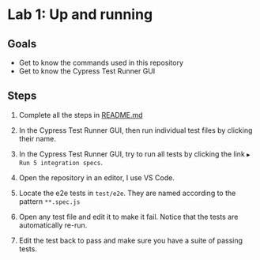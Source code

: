 # Lab 1: Up and running

## Goals

- Get to know the commands used in this repository
- Get to know the Cypress Test Runner GUI

## Steps

1. Complete all the steps in [README.md](README.md)

2. In the Cypress Test Runner GUI, then run individual test files by clicking their name.

3. In the Cypress Test Runner GUI, try to run all tests by clicking the link `▶️ Run 5 integration specs`.

4. Open the repository in an editor, I use VS Code.

5. Locate the e2e tests in `test/e2e`. They are named according to the pattern `**.spec.js`

6. Open any test file and edit it to make it fail. Notice that the tests are automatically re-run.

7. Edit the test back to pass and make sure you have a suite of passing tests.
